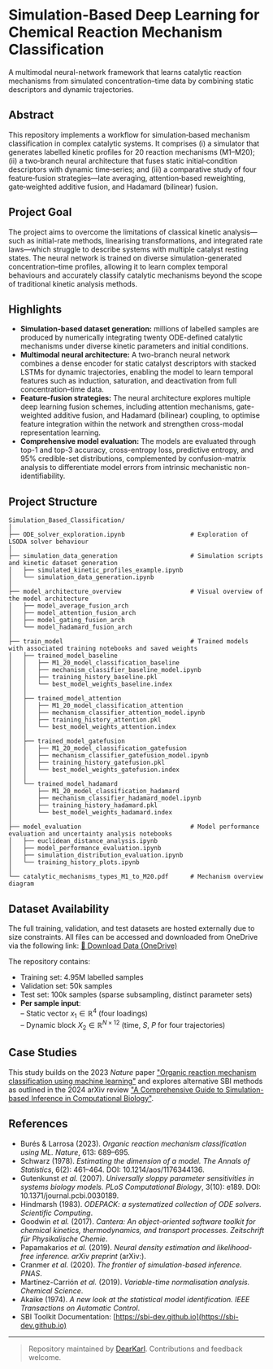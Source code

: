 # Simulation-Based Deep Learning for Chemical Reaction Mechanism Classification

A multimodal neural-network framework that learns catalytic reaction mechanisms from simulated concentration–time data by combining static descriptors and dynamic trajectories.

## Abstract

This repository implements a workflow for simulation‑based mechanism classification in complex catalytic systems. It comprises (i) a simulator that generates labelled kinetic profiles for 20 reaction mechanisms (M1–M20); (ii) a two‑branch neural architecture that fuses static initial‑condition descriptors with dynamic time‑series; and (iii) a comparative study of four feature‑fusion strategies—late averaging, attention‑based reweighting, gate‑weighted additive fusion, and Hadamard (bilinear) fusion.

## Project Goal

The project aims to overcome the limitations of classical kinetic analysis—such as initial-rate methods, linearising transformations, and integrated rate laws—which struggle to describe systems with multiple catalyst resting states. The neural network is trained on diverse simulation-generated concentration–time profiles, allowing it to learn complex temporal behaviours and accurately classify catalytic mechanisms beyond the scope of traditional kinetic analysis methods.

## Highlights

- **Simulation-based dataset generation:** millions of labelled samples are produced by numerically integrating twenty ODE-defined catalytic mechanisms under diverse kinetic parameters and initial conditions. 
- **Multimodal neural architecture:** A two-branch neural network combines a dense encoder for static catalyst descriptors with stacked LSTMs for dynamic trajectories, enabling the model to learn temporal features such as induction, saturation, and deactivation from full concentration–time data.
- **Feature-fusion strategies:** The neural architecture explores multiple deep learning fusion schemes, including attention mechanisms, gate-weighted additive fusion, and Hadamard (bilinear) coupling, to optimise feature integration within the network and strengthen cross-modal representation learning.
- **Comprehensive model evaluation:** The models are evaluated through top-1 and top-3 accuracy, cross-entropy loss, predictive entropy, and 95% credible-set distributions, complemented by confusion-matrix analysis to differentiate model errors from intrinsic mechanistic non-identifiability.

## Project Structure

```
Simulation_Based_Classification/
│
├── ODE_solver_exploration.ipynb                  # Exploration of LSODA solver behaviour
│
├── simulation_data_generation                    # Simulation scripts and kinetic dataset generation
│   ├── simulated_kinetic_profiles_example.ipynb
│   └── simulation_data_generation.ipynb
│
├── model_architecture_overview                   # Visual overview of the model architecture
│   ├── model_average_fusion_arch
│   ├── model_attention_fusion_arch
│   ├── model_gating_fusion_arch
│   └── model_hadamard_fusion_arch
│
├── train_model                                   # Trained models with associated training notebooks and saved weights
│   ├── trained_model_baseline
│   │   ├── M1_20_model_classification_baseline
│   │   ├── mechanism_classifier_baseline_model.ipynb
│   │   ├── training_history_baseline.pkl
│   │   └── best_model_weights_baseline.index
│   │
│   ├── trained_model_attention
│   │   ├── M1_20_model_classification_attention
│   │   ├── mechanism_classifier_attention_model.ipynb
│   │   ├── training_history_attention.pkl
│   │   └── best_model_weights_attention.index
│   │
│   ├── trained_model_gatefusion
│   │   ├── M1_20_model_classification_gatefusion
│   │   ├── mechanism_classifier_gatefusion_model.ipynb
│   │   ├── training_history_gatefusion.pkl
│   │   └── best_model_weights_gatefusion.index
│   │
│   └── trained_model_hadamard
│       ├── M1_20_model_classification_hadamard
│       ├── mechanism_classifier_hadamard_model.ipynb
│       ├── training_history_hadamard.pkl
│       └── best_model_weights_hadamard.index
│
├── model_evaluation                              # Model performance evaluation and uncertainty analysis notebooks
│   ├── euclidean_distance_analysis.ipynb
│   ├── model_performance_evaluation.ipynb
│   ├── simulation_distribution_evaluation.ipynb
│   └── training_history_plots.ipynb
│
└── catalytic_mechanisms_types_M1_to_M20.pdf      # Mechanism overview diagram
```

## Dataset Availability
The full training, validation, and test datasets are hosted externally due to size constraints. All files can be accessed and downloaded from OneDrive via the following link:
[🔗 Download Data (OneDrive)](https://1drv.ms/f/s!AtSPOuyiZcMKgQJpXgPnEHD2dFKX?e=dfRsQG)

The repository contains:
- Training set: 4.95M labelled samples
- Validation set: 50k samples
- Test set: 100k samples (sparse subsampling, distinct parameter sets)
- **Per sample input**:  
  – Static vector $x_1 \in \mathbb{R}^4$ (four loadings)  
  – Dynamic block $X_2 \in \mathbb{R}^{N \times 12}$ (time, $S$, $P$ for four trajectories)  

## Case Studies
This study builds on the 2023 *Nature* paper ["Organic reaction mechanism classification using machine learning"](https://www.nature.com/articles/s41586-022-05639-4) and explores alternative SBI methods as outlined in the 2024 arXiv review ["A Comprehensive Guide to Simulation-based Inference in Computational Biology"](https://arxiv.org/abs/2409.19675).

## References
- Burés & Larrosa (2023). *Organic reaction mechanism classification using ML.* *Nature*, 613: 689–695.
- Schwarz (1978). *Estimating the dimension of a model.* *The Annals of Statistics*, 6(2): 461–464. DOI: 10.1214/aos/1176344136.
- Gutenkunst *et al.* (2007). *Universally sloppy parameter sensitivities in systems biology models.* *PLoS Computational Biology*, 3(10): e189. DOI: 10.1371/journal.pcbi.0030189.
- Hindmarsh (1983). *ODEPACK: a systematized collection of ODE solvers.* *Scientific Computing*.
- Goodwin *et al.* (2017). *Cantera: An object-oriented software toolkit for chemical kinetics, thermodynamics, and transport processes.* *Zeitschrift für Physikalische Chemie*.
- Papamakarios *et al.* (2019). *Neural density estimation and likelihood-free inference.* *arXiv preprint* (arXiv:).
- Cranmer *et al.* (2020). *The frontier of simulation-based inference.* *PNAS*.
- Martínez-Carrión *et al.* (2019). *Variable-time normalisation analysis.* *Chemical Science*.
- Akaike (1974). *A new look at the statistical model identification.* *IEEE Transactions on Automatic Control*.
- SBI Toolkit Documentation: [https://sbi-dev.github.io](https://sbi-dev.github.io)

---

> Repository maintained by [DearKarl](https://github.com/DearKarl). Contributions and feedback welcome.
